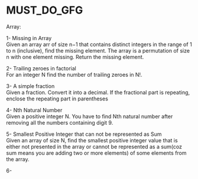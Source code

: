 # MUST_DO_GFG

Array:</br>

1- Missing in Array </br>
Given an array arr of size n−1 that contains distinct integers in the range of 1 to n (inclusive), find the missing element. The array is a permutation of size n with one element missing. Return the missing element.</br>

2- Trailing zeroes in factorial </br>
For an integer N find the number of trailing zeroes in N!.</br>

3- A simple fraction</br>
Given a fraction. Convert it into a decimal. 
If the fractional part is repeating, enclose the repeating part in parentheses</br>

4- Nth Natural Number</br>
Given a positive integer N. You have to find Nth natural number after removing all the numbers containing digit 9.</br>

5- Smallest Positive Integer that can not be represented as Sum</br>
Given an array of size N, find the smallest positive integer value that is either not presented in the array or cannot be represented as a sum(coz sum means you are adding two or more elements) of some elements from the array.</br>

6-</br>
</br>
